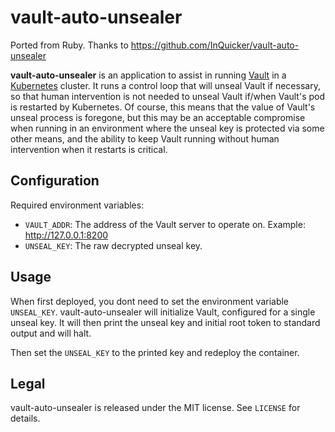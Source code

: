 # vault-auto-unsealer
Ported from Ruby. Thanks to https://github.com/InQuicker/vault-auto-unsealer

**vault-auto-unsealer** is an application to assist in running [Vault](https://www.vaultproject.io/) in a [Kubernetes](http://kubernetes.io/) cluster.
It runs a control loop that will unseal Vault if necessary, so that human intervention is not needed to unseal Vault if/when Vault's pod is restarted by Kubernetes.
Of course, this means that the value of Vault's unseal process is foregone, but this may be an acceptable compromise when running in an environment where the unseal key is protected via some other means, and the ability to keep Vault running without human intervention when it restarts is critical.

## Configuration

Required environment variables:

* `VAULT_ADDR`: The address of the Vault server to operate on. Example: http://127.0.0.1:8200
* `UNSEAL_KEY`: The raw decrypted unseal key.

## Usage

When first deployed, you dont need to set the environment variable `UNSEAL_KEY`.
vault-auto-unsealer will initialize Vault, configured for a single unseal key.
It will then print the unseal key and initial root token to standard output and will halt.

Then set the `UNSEAL_KEY` to the printed key and redeploy the container.

## Legal

vault-auto-unsealer is released under the MIT license.
See `LICENSE` for details.